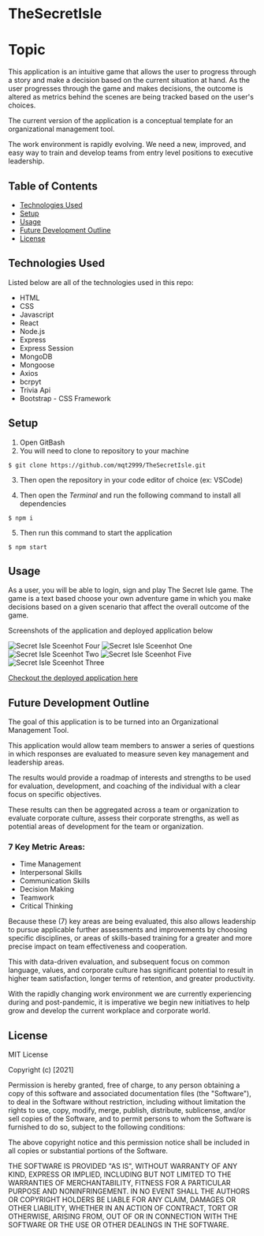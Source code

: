 # TheSecretIsle

# Topic 
This application is an intuitive game that allows the user to progress through a story and make a decision based on the current situation at hand. As the user progresses through the game and makes decisions, the outcome is altered as metrics behind the scenes are being tracked based on the user's choices.

The current version of the application is a conceptual template for an organizational management tool.

The work environment is rapidly evolving. We need a new, improved, and easy way to train and develop teams from entry level positions to executive leadership.

## Table of Contents
* [Technologies Used](#technologies-used)
* [Setup](#setup)
* [Usage](#usage)
* [Future Development Outline](#future-development-outline)
* [License](#license)

## Technologies Used

Listed below are all of the technologies used in this repo:

- HTML
- CSS
- Javascript
- React 
- Node.js
- Express
- Express Session
- MongoDB
- Mongoose
- Axios
- bcrpyt
- Trivia Api
- Bootstrap - CSS Framework

## Setup
1. Open GitBash
2. You will need to clone to repository to your machine

  `$ git clone https://github.com/mqt2999/TheSecretIsle.git`
  
3. Then open the repository in your code editor of choice (ex: VSCode)

4. Then open the <i>Terminal</i> and run the following command to install all dependencies

  `$ npm i`
  
5. Then run this command to start the application

  `$ npm start`

## Usage
As a user, you will be able to login, sign and play The Secret Isle game. The game is a text based choose your own adventure game in which you make decisions based on a given scenario that affect the overall outcome of the game. 

Screenshots of the application and deployed application below

<img src='../../images/SI_Screenshot-4.png' alt='Secret Isle Sceenhot Four'>

<img src='../../images/SI_Screenshot-1.pngg' alt='Secret Isle Sceenhot One'>

<img src='../../images/SI_Screenshot-2.png' alt='Secret Isle Sceenhot Two'>

<img src='../../images/SI_Screenshot-5.png' alt='Secret Isle Sceenhot Five'>

<img src='../../images/SI_Screenshot-3.png' alt='Secret Isle Sceenhot Three'>

<a href="https://sleepy-lowlands-61315.herokuapp.com/">Checkout the deployed application here</a>

## Future Development Outline
The goal of this application is to be turned into an Organizational Management Tool. 

This application would allow team members to answer a series of questions in which responses are evaluated to measure seven key management and leadership areas. 

The results would provide a roadmap of interests and strengths to be used for evaluation, development, and coaching of the individual with a clear focus on specific objectives. 
 
These results can then be aggregated across a team or organization to evaluate corporate culture, assess their corporate strengths, as well as potential areas of development for the team or organization.  

### 7 Key Metric Areas:

- Time Management
- Interpersonal Skills
- Communication Skills
- Decision Making
- Teamwork
- Critical Thinking

Because these (7) key areas are being evaluated, this also allows leadership to pursue applicable further assessments  and improvements by choosing specific disciplines, or areas of skills-based training for a greater and more precise impact on team effectiveness and cooperation. 

This  with data-driven evaluation, and subsequent focus on common language, values, and corporate culture has significant potential to result in higher team satisfaction, longer terms of retention, and greater productivity.

With the rapidly changing work environment we are currently experiencing during and post-pandemic, it is imperative we begin new initiatives to help grow and develop the current workplace and corporate world.

## License
MIT License

Copyright (c) [2021] 

Permission is hereby granted, free of charge, to any person obtaining a copy
of this software and associated documentation files (the "Software"), to deal
in the Software without restriction, including without limitation the rights
to use, copy, modify, merge, publish, distribute, sublicense, and/or sell
copies of the Software, and to permit persons to whom the Software is
furnished to do so, subject to the following conditions:

The above copyright notice and this permission notice shall be included in all
copies or substantial portions of the Software.

THE SOFTWARE IS PROVIDED "AS IS", WITHOUT WARRANTY OF ANY KIND, EXPRESS OR
IMPLIED, INCLUDING BUT NOT LIMITED TO THE WARRANTIES OF MERCHANTABILITY,
FITNESS FOR A PARTICULAR PURPOSE AND NONINFRINGEMENT. IN NO EVENT SHALL THE
AUTHORS OR COPYRIGHT HOLDERS BE LIABLE FOR ANY CLAIM, DAMAGES OR OTHER
LIABILITY, WHETHER IN AN ACTION OF CONTRACT, TORT OR OTHERWISE, ARISING FROM,
OUT OF OR IN CONNECTION WITH THE SOFTWARE OR THE USE OR OTHER DEALINGS IN THE
SOFTWARE.
